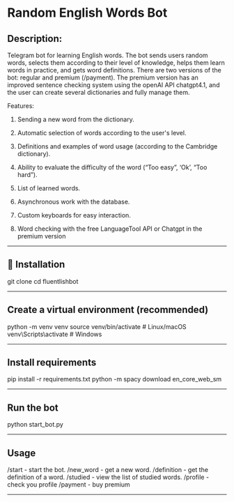 # Random English Words Bot

## Description:
Telegram bot for learning English words. The bot sends users random words, selects them according to their level of knowledge, helps them learn words in practice, and gets word definitions. There are two versions of the bot: regular and premium (/payment). The premium version has an improved sentence checking system using the openAI API chatgpt4.1, and the user can create several dictionaries and fully manage them.

Features:

1. Sending a new word from the dictionary.

2. Automatic selection of words according to the user's level.

3. Definitions and examples of word usage (according to the Cambridge dictionary).

4. Ability to evaluate the difficulty of the word (“Too easy”, ‘Ok’, “Too hard”).

5. List of learned words.

6. Asynchronous work with the database.

7. Custom keyboards for easy interaction.

8. Word checking with the free LanguageTool API or Chatgpt in the premium version
____
## 🚀 Installation
git clone <URL>
cd fluentlishbot
____
## Create a virtual environment (recommended)
python -m venv venv
source venv/bin/activate  # Linux/macOS
venv\Scripts\activate     # Windows
____
## Install requirements
pip install -r requirements.txt
python -m spacy download en_core_web_sm
____
## Run the bot
python start_bot.py
____
## Usage
/start - start the bot.
/new_word - get a new word.
/definition - get the definition of a word.
/studied - view the list of studied words.
/profile - check you profile
/payment - buy premium 
____